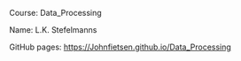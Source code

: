 Course:       Data_Processing

Name:         L.K. Stefelmanns

GitHub pages: https://Johnfietsen.github.io/Data_Processing
